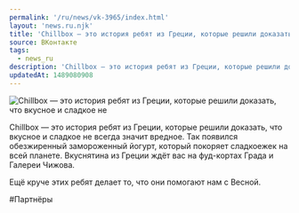 ```yaml
---
permalink: '/ru/news/vk-3965/index.html'
layout: 'news.ru.njk'
title: 'Сhillbox — это история ребят из Греции, которые решили доказать, что вкусное и сладкое не всегда'
source: ВКонтакте
tags:
  - news_ru
description: 'Сhillbox — это история ребят из Греции, которые решили доказать, что вкусное и сладкое не'
updatedAt: 1489080908
---
```

![Сhillbox — это история ребят из Греции, которые решили доказать, что вкусное и сладкое не](https://sun9-2.userapi.com/impf/c836632/v836632072/30438/dXkAacKZyIU.jpg?size=150x150&quality=96&proxy=1&sign=86e8f6e76301a5b09ffd835ee894b50d&c_uniq_tag=xNBzSkbqi9-JxcRSkE2fPqsDoPgDeqfk72dhGOtP8Dk&type=album)

Сhillbox — это история ребят из Греции, которые решили доказать, что вкусное и сладкое не всегда значит вредное. Так появился обезжиренный замороженный йогурт, который покоряет сладкоежек на всей планете. Вкуснятина из Греции ждёт вас на фуд-кортах Града и Галереи Чижова.

Ещё круче этих ребят делает то, что они помогают нам с Весной.

#Партнёры
